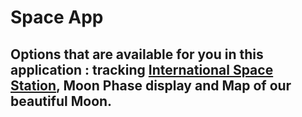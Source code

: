 # Space App 
## Options that are available for you in this application : tracking [International Space Station](https://en.wikipedia.org/wiki/International_Space_Station), Moon Phase display and Map of our beautiful Moon.

